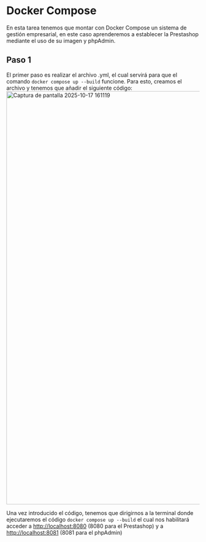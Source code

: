 # Docker Compose
En esta tarea tenemos que montar con Docker Compose un sistema de gestión empresarial, en este caso aprenderemos a establecer la Prestashop mediante el uso de su imagen y phpAdmin.

## Paso 1
El primer paso es realizar el archivo .yml, el cual servirá para que el comando `docker compose up --build` funcione.
Para esto, creamos el archivo y tenemos que añadir el siguiente código:
<img width="610" height="1077" alt="Captura de pantalla 2025-10-17 161119" src="https://github.com/user-attachments/assets/a13f5e63-4a95-4036-970e-5217e01687fd" />

Una vez introducido el código, tenemos que dirigirnos a la terminal donde ejecutaremos el código `docker compose up --build` el cual nos habilitará acceder a [http://localhost:8080](http://localhost:8080) (8080 para el Prestashop) y a [http://localhost:8081](http://localhost:8081) (8081 para el phpAdmin)
